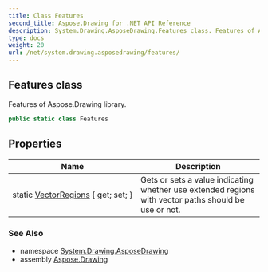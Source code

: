 ```yaml
---
title: Class Features
second_title: Aspose.Drawing for .NET API Reference
description: System.Drawing.AsposeDrawing.Features class. Features of Aspose.Drawing library
type: docs
weight: 20
url: /net/system.drawing.asposedrawing/features/
---
```

## Features class

Features of Aspose.Drawing library.

```csharp
public static class Features
```

## Properties

| Name | Description |
| --- | --- |
| static [VectorRegions](../../system.drawing.asposedrawing/features/vectorregions/) { get; set; } | Gets or sets a value indicating whether use extended regions with vector paths should be use or not. |

### See Also

* namespace [System.Drawing.AsposeDrawing](../../system.drawing.asposedrawing/)
* assembly [Aspose.Drawing](../../)


